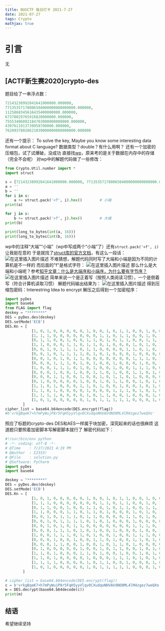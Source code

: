 ```yaml
---
title: BUUCTF 每日打卡 2021-7-27
date: 2021-07-27
tags: Crypto
mathjax: true
---
```


# 引言

无



## [ACTF新生赛2020]crypto-des

题目给了一串浮点数：
```python
72143238992041641000000.000000,
77135357178006504000000000000000.000000,
1125868345616435400000000.000000,
67378029765916820000000.000000,
75553486092184703000000000000.000000,
4397611913739958700000.000000,
76209378028621039000000000000000.000000
```
还有一个提示：
To solve the key, Maybe you know some interesting data format about C language?
数据类型？double？有什么用啊？
还有一个加密的压缩包，试了试爆破，没成功
直接找[wp](https://blog.csdn.net/MikeCoke/article/details/113796480)，原来考的是关于数据在内存中的存储（完全不会呢）
对wp中的解题代码做了一些修改：

```python
from Crypto.Util.number import *
import struct

s = [72143238992041641000000.000000, 77135357178006504000000000000000.000000, 1125868345616435400000000.000000, 67378029765916820000000.000000, 75553486092184703000000000000.000000, 4397611913739958700000.000000, 76209378028621039000000000000000.000000]
a = ''
b = ''
for i in s:
    a += struct.pack('<f', i).hex()        # 小端
print(a)

for j in s:
    b += struct.pack('>f', j).hex()        # 大端
print(b)

print(long_to_bytes(int(a, 16)))
print(long_to_bytes(int(b, 16)))
```
wp中的注释“大端”“小端”（wp中写成两个“小端”了）还有```struct.pack('<f', i)```让我挺在意的
于是就找了[struct库的官方文档](https://docs.python.org/zh-cn/3/library/struct.html)，有这么一段话：
![在这里插入图片描述](https://img-blog.csdnimg.cn/2f8a2169bc684086a45824ffb6f33406.png?x-oss-process=image/watermark,type_ZmFuZ3poZW5naGVpdGk,shadow_10,text_aHR0cHM6Ly9ibG9nLmNzZG4ubmV0L3dlaXhpbl81MjQ0NjA5NQ==,size_16,color_FFFFFF,t_70)
不难猜想，解题代码同时写了大端和小端是因为不同的计算机是不一样的
而后面的"f"是格式字符：
![在这里插入图片描述](https://img-blog.csdnimg.cn/ce7031e33e294a1c80315e593e2c7998.png?x-oss-process=image/watermark,type_ZmFuZ3poZW5naGVpdGk,shadow_10,text_aHR0cHM6Ly9ibG9nLmNzZG4ubmV0L3dlaXhpbl81MjQ0NjA5NQ==,size_16,color_FFFFFF,t_70)
那么什么是大端和小端呢？参考[知乎文章：什么是大端序和小端序，为什么要有字节序？](https://zhuanlan.zhihu.com/p/352145413)
![在这里插入图片描述](https://img-blog.csdnimg.cn/1621d21ea54247cfa3bab410c795a793.png?x-oss-process=image/watermark,type_ZmFuZ3poZW5naGVpdGk,shadow_10,text_aHR0cHM6Ly9ibG9nLmNzZG4ubmV0L3dlaXhpbl81MjQ0NjA5NQ==,size_16,color_FFFFFF,t_70)
简单来说一个是正着写（按照人类阅读习惯），一个是倒着写（符合计算机读取习惯）
解题代码输出结果为：
![在这里插入图片描述](https://img-blog.csdnimg.cn/77b764b8306249358ae28ec99b03fd55.png)
得到压缩包密码：Interestring Idea to encrypt
解压之后得到一个加密程序：

```python
import pyDes
import base64
from FLAG import flag
deskey = "********"
DES = pyDes.des(deskey)
DES.setMode('ECB')
DES.Kn = [
			[1, 0, 1, 0, 0, 0, 0, 0, 1, 0, 0, 1, 0, 1, 1, 0, 0, 1, 0, 0, 0, 1, 1, 0, 0, 0, 1, 1, 1, 0, 1, 1, 0, 0, 0, 0, 0, 1, 1, 1, 1, 0, 0, 1, 1, 0, 0, 0],
			[1, 1, 1, 0, 0, 0, 0, 0, 0, 0, 1, 1, 0, 1, 1, 0, 0, 1, 0, 1, 0, 0, 1, 0, 1, 0, 0, 1, 0, 1, 1, 0, 0, 0, 1, 1, 0, 1, 1, 0, 0, 0, 1, 0, 0, 1, 1, 0], 
			[0, 1, 1, 0, 0, 1, 0, 0, 1, 1, 0, 1, 0, 1, 1, 0, 0, 1, 1, 1, 0, 0, 0, 0, 0, 0, 1, 1, 1, 1, 0, 0, 0, 0, 0, 0, 1, 0, 1, 1, 1, 1, 1, 0, 0, 1, 0, 0],
			[1, 1, 0, 0, 0, 1, 1, 0, 1, 1, 0, 1, 0, 0, 0, 1, 0, 1, 0, 1, 0, 0, 1, 0, 0, 0, 0, 1, 0, 0, 0, 0, 1, 1, 1, 0, 1, 0, 0, 0, 1, 1, 0, 1, 0, 0, 1, 1], 
			[0, 0, 1, 0, 1, 1, 1, 0, 1, 1, 0, 0, 0, 0, 1, 1, 0, 1, 0, 1, 0, 0, 1, 1, 0, 1, 1, 0, 0, 1, 1, 1, 1, 0, 1, 0, 0, 1, 0, 0, 0, 0, 0, 1, 0, 0, 0, 1],
			[0, 0, 1, 0, 1, 1, 1, 1, 0, 1, 0, 1, 0, 0, 0, 1, 0, 0, 0, 0, 1, 0, 1, 1, 1, 0, 1, 0, 1, 0, 1, 1, 0, 0, 1, 0, 0, 1, 0, 1, 0, 1, 0, 0, 1, 0, 1, 0],
			[0, 0, 1, 0, 1, 0, 1, 1, 0, 0, 0, 0, 0, 0, 0, 1, 1, 1, 0, 1, 1, 0, 0, 1, 0, 0, 1, 0, 1, 1, 0, 0, 1, 1, 0, 1, 0, 0, 1, 1, 0, 0, 0, 0, 0, 1, 1, 0],
			[0, 0, 0, 1, 1, 1, 0, 1, 0, 1, 0, 0, 1, 0, 0, 0, 1, 0, 0, 1, 1, 0, 0, 1, 0, 1, 0, 1, 0, 1, 0, 0, 0, 1, 0, 0, 0, 1, 0, 0, 1, 1, 1, 0, 0, 1, 1, 0],
			[1, 0, 0, 1, 1, 1, 0, 1, 0, 1, 0, 0, 1, 0, 0, 1, 1, 1, 0, 0, 1, 0, 0, 0, 0, 1, 0, 0, 0, 0, 0, 0, 1, 1, 1, 1, 1, 0, 0, 1, 0, 1, 0, 1, 0, 1, 0, 0],
			[0, 0, 0, 1, 0, 0, 1, 0, 0, 1, 1, 0, 1, 0, 0, 1, 1, 0, 1, 0, 1, 1, 0, 1, 0, 1, 1, 0, 0, 0, 0, 1, 1, 0, 1, 0, 0, 1, 0, 0, 1, 0, 1, 1, 1, 0, 0, 0],
			[0, 0, 0, 1, 1, 0, 0, 1, 0, 0, 1, 0, 1, 1, 0, 1, 0, 0, 0, 0, 0, 1, 0, 1, 1, 1, 1, 0, 1, 0, 0, 1, 0, 0, 1, 1, 1, 1, 0, 0, 0, 0, 0, 0, 1, 0, 1, 1],
			[0, 1, 0, 0, 0, 0, 0, 1, 0, 0, 1, 0, 1, 1, 0, 0, 1, 0, 1, 0, 1, 1, 0, 1, 0, 0, 0, 0, 1, 1, 1, 0, 0, 1, 0, 1, 0, 0, 1, 0, 0, 0, 1, 1, 1, 1, 1, 0],
			[1, 1, 0, 1, 0, 0, 0, 1, 1, 0, 1, 0, 0, 1, 0, 0, 1, 0, 1, 0, 0, 1, 0, 0, 0, 0, 0, 1, 0, 1, 0, 1, 0, 1, 0, 1, 1, 0, 0, 1, 1, 1, 1, 0, 0, 1, 0, 0],
			[1, 1, 0, 1, 0, 0, 0, 0, 1, 0, 0, 0, 1, 1, 1, 0, 1, 0, 1, 0, 0, 0, 1, 0, 1, 0, 0, 0, 0, 0, 0, 0, 1, 0, 0, 0, 1, 0, 0, 0, 1, 1, 1, 1, 0, 0, 0, 1],
			[1, 1, 1, 1, 0, 0, 0, 0, 1, 0, 1, 1, 0, 0, 1, 0, 0, 0, 1, 0, 0, 1, 1, 0, 1, 1, 0, 0, 0, 0, 1, 1, 1, 0, 1, 0, 1, 1, 1, 0, 0, 0, 0, 1, 0, 1, 0, 1],
			[1, 0, 1, 0, 0, 0, 0, 0, 1, 0, 1, 1, 1, 1, 1, 0, 0, 0, 1, 0, 0, 1, 1, 0, 1, 0, 1, 0, 0, 0, 0, 1, 1, 0, 0, 1, 0, 0, 1, 0, 0, 0, 0, 0, 1, 0, 1, 1]
		]
cipher_list = base64.b64encode(DES.encrypt(flag))
#b'vrkgBqeK7+h7mPyWujP8r5FqH5yyVlqv0CXudqoNHVAVdNO8ML4lM4zgez7weQXo'
```
照应了标题的crypto-des
DES和AES一样属于块加密，深究起来的话也很麻烦
这道题只要照着加密脚本写解密脚本就行了
解密代码如下：

```python
#!/usr/bin/env python
# -*- coding: utf-8 -*-
# @Time    : 7/27/2021 4:19 PM
# @Author  : Σ2333!
# @File    : solution.py
# @Software: PyCharm
import pyDes
import base64

deskey = "********"
DES = pyDes.des(deskey)
DES.setMode('ECB')
DES.Kn = [
			[1, 0, 1, 0, 0, 0, 0, 0, 1, 0, 0, 1, 0, 1, 1, 0, 0, 1, 0, 0, 0, 1, 1, 0, 0, 0, 1, 1, 1, 0, 1, 1, 0, 0, 0, 0, 0, 1, 1, 1, 1, 0, 0, 1, 1, 0, 0, 0],
			[1, 1, 1, 0, 0, 0, 0, 0, 0, 0, 1, 1, 0, 1, 1, 0, 0, 1, 0, 1, 0, 0, 1, 0, 1, 0, 0, 1, 0, 1, 1, 0, 0, 0, 1, 1, 0, 1, 1, 0, 0, 0, 1, 0, 0, 1, 1, 0],
			[0, 1, 1, 0, 0, 1, 0, 0, 1, 1, 0, 1, 0, 1, 1, 0, 0, 1, 1, 1, 0, 0, 0, 0, 0, 0, 1, 1, 1, 1, 0, 0, 0, 0, 0, 0, 1, 0, 1, 1, 1, 1, 1, 0, 0, 1, 0, 0],
			[1, 1, 0, 0, 0, 1, 1, 0, 1, 1, 0, 1, 0, 0, 0, 1, 0, 1, 0, 1, 0, 0, 1, 0, 0, 0, 0, 1, 0, 0, 0, 0, 1, 1, 1, 0, 1, 0, 0, 0, 1, 1, 0, 1, 0, 0, 1, 1],
			[0, 0, 1, 0, 1, 1, 1, 0, 1, 1, 0, 0, 0, 0, 1, 1, 0, 1, 0, 1, 0, 0, 1, 1, 0, 1, 1, 0, 0, 1, 1, 1, 1, 0, 1, 0, 0, 1, 0, 0, 0, 0, 0, 1, 0, 0, 0, 1],
			[0, 0, 1, 0, 1, 1, 1, 1, 0, 1, 0, 1, 0, 0, 0, 1, 0, 0, 0, 0, 1, 0, 1, 1, 1, 0, 1, 0, 1, 0, 1, 1, 0, 0, 1, 0, 0, 1, 0, 1, 0, 1, 0, 0, 1, 0, 1, 0],
			[0, 0, 1, 0, 1, 0, 1, 1, 0, 0, 0, 0, 0, 0, 0, 1, 1, 1, 0, 1, 1, 0, 0, 1, 0, 0, 1, 0, 1, 1, 0, 0, 1, 1, 0, 1, 0, 0, 1, 1, 0, 0, 0, 0, 0, 1, 1, 0],
			[0, 0, 0, 1, 1, 1, 0, 1, 0, 1, 0, 0, 1, 0, 0, 0, 1, 0, 0, 1, 1, 0, 0, 1, 0, 1, 0, 1, 0, 1, 0, 0, 0, 1, 0, 0, 0, 1, 0, 0, 1, 1, 1, 0, 0, 1, 1, 0],
			[1, 0, 0, 1, 1, 1, 0, 1, 0, 1, 0, 0, 1, 0, 0, 1, 1, 1, 0, 0, 1, 0, 0, 0, 0, 1, 0, 0, 0, 0, 0, 0, 1, 1, 1, 1, 1, 0, 0, 1, 0, 1, 0, 1, 0, 1, 0, 0],
			[0, 0, 0, 1, 0, 0, 1, 0, 0, 1, 1, 0, 1, 0, 0, 1, 1, 0, 1, 0, 1, 1, 0, 1, 0, 1, 1, 0, 0, 0, 0, 1, 1, 0, 1, 0, 0, 1, 0, 0, 1, 0, 1, 1, 1, 0, 0, 0],
			[0, 0, 0, 1, 1, 0, 0, 1, 0, 0, 1, 0, 1, 1, 0, 1, 0, 0, 0, 0, 0, 1, 0, 1, 1, 1, 1, 0, 1, 0, 0, 1, 0, 0, 1, 1, 1, 1, 0, 0, 0, 0, 0, 0, 1, 0, 1, 1],
			[0, 1, 0, 0, 0, 0, 0, 1, 0, 0, 1, 0, 1, 1, 0, 0, 1, 0, 1, 0, 1, 1, 0, 1, 0, 0, 0, 0, 1, 1, 1, 0, 0, 1, 0, 1, 0, 0, 1, 0, 0, 0, 1, 1, 1, 1, 1, 0],
			[1, 1, 0, 1, 0, 0, 0, 1, 1, 0, 1, 0, 0, 1, 0, 0, 1, 0, 1, 0, 0, 1, 0, 0, 0, 0, 0, 1, 0, 1, 0, 1, 0, 1, 0, 1, 1, 0, 0, 1, 1, 1, 1, 0, 0, 1, 0, 0],
			[1, 1, 0, 1, 0, 0, 0, 0, 1, 0, 0, 0, 1, 1, 1, 0, 1, 0, 1, 0, 0, 0, 1, 0, 1, 0, 0, 0, 0, 0, 0, 0, 1, 0, 0, 0, 1, 0, 0, 0, 1, 1, 1, 1, 0, 0, 0, 1],
			[1, 1, 1, 1, 0, 0, 0, 0, 1, 0, 1, 1, 0, 0, 1, 0, 0, 0, 1, 0, 0, 1, 1, 0, 1, 1, 0, 0, 0, 0, 1, 1, 1, 0, 1, 0, 1, 1, 1, 0, 0, 0, 0, 1, 0, 1, 0, 1],
			[1, 0, 1, 0, 0, 0, 0, 0, 1, 0, 1, 1, 1, 1, 1, 0, 0, 0, 1, 0, 0, 1, 1, 0, 1, 0, 1, 0, 0, 0, 0, 1, 1, 0, 0, 1, 0, 0, 1, 0, 0, 0, 0, 0, 1, 0, 1, 1]
		]

# cipher_list = base64.b64encode(DES.encrypt(flag))
c = b'vrkgBqeK7+h7mPyWujP8r5FqH5yyVlqv0CXudqoNHVAVdNO8ML4lM4zgez7weQXo'
m = DES.decrypt(base64.b64decode(c))
print(m)
```


## 结语

希望继续坚持
